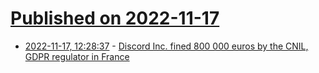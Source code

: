 # [Published on 2022-11-17](index.md)

* [2022-11-17, 12:28:37](https://news.ycombinator.com/item?id=33637977) - [Discord Inc. fined 800 000 euros by the CNIL, GDPR regulator in France](https://www.cnil.fr/en/discord-inc-fined-800-000-euros)
